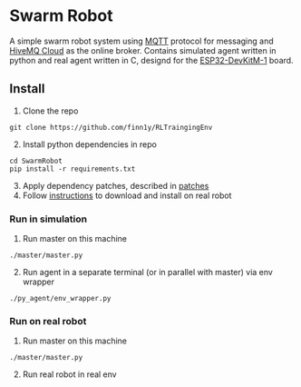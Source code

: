 # Swarm Robot

A simple swarm robot system using [MQTT](https://mqtt.org/) protocol for messaging and [HiveMQ Cloud](https://www.hivemq.com/mqtt-cloud-broker/) as the online broker.
Contains simulated agent written in python and real agent written in C, designd for the [ESP32-DevKitM-1](https://docs.espressif.com/projects/esp-idf/en/latest/esp32/hw-reference/esp32/user-guide-devkitm-1.html) board. 

## Install

1. Clone the repo
```
git clone https://github.com/finn1y/RLTraingingEnv
```
2. Install python dependencies in repo
```
cd SwarmRobot
pip install -r requirements.txt
```
3. Apply dependency patches, described in [patches](patches/README.md)
4. Follow [instructions](c_agent/README.md) to download and install on real robot

### Run in simulation

1. Run master on this machine
```
./master/master.py
```
2. Run agent in a separate terminal (or in parallel with master) via env wrapper
```
./py_agent/env_wrapper.py
```

### Run on real robot

1. Run master on this machine
```
./master/master.py
```
2. Run real robot in real env

